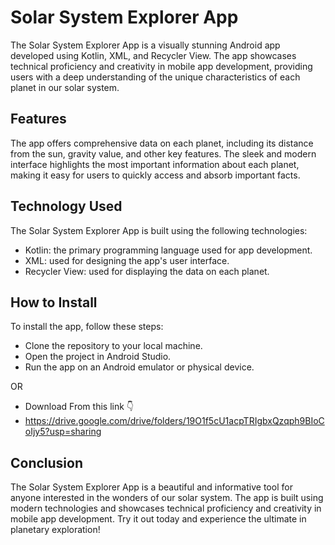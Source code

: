 # Solar System Explorer App
The Solar System Explorer App is a visually stunning Android app developed using Kotlin, XML, and Recycler View. The app showcases technical proficiency and creativity in mobile app development, providing users with a deep understanding of the unique characteristics of each planet in our solar system.

## Features
The app offers comprehensive data on each planet, including its distance from the sun, gravity value, and other key features. The sleek and modern interface highlights the most important information about each planet, making it easy for users to quickly access and absorb important facts.

## Technology Used
The Solar System Explorer App is built using the following technologies:

- Kotlin: the primary programming language used for app development.
- XML: used for designing the app's user interface.
- Recycler View: used for displaying the data on each planet.

## How to Install
To install the app, follow these steps:

- Clone the repository to your local machine.
- Open the project in Android Studio.
- Run the app on an Android emulator or physical device.

OR 
- Download From this link 👇
- https://drive.google.com/drive/folders/19O1f5cU1acpTRIgbxQzqph9BIoCoIjy5?usp=sharing
## Conclusion
The Solar System Explorer App is a beautiful and informative tool for anyone interested in the wonders of our solar system. The app is built using modern technologies and showcases technical proficiency and creativity in mobile app development. Try it out today and experience the ultimate in planetary exploration!




